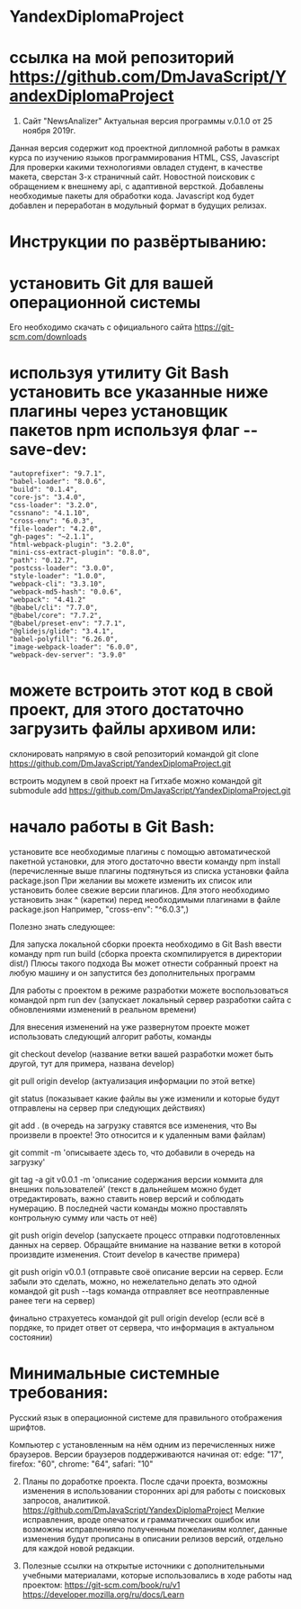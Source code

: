 # YandexDiplomaProject
# ссылка на мой репозиторий https://github.com/DmJavaScript/YandexDiplomaProject

1. Сайт "NewsAnalizer" Актуальная версия программы v.0.1.0 от 25 ноября 2019г.

Данная версия содержит код проектной дипломной работы в рамках курса по изучению языков программирования HTML, CSS, Javascript
Для проверки какими технологиями овладел студент, в качестве макета, сверстан 3-х страничный сайт. Новостной поисковик с обращением к внешнему api, с адаптивной версткой.
Добавлены необходимые пакеты для обработки кода. Javascript код будет добавлен и переработан в модульный формат в будущих релизах.


# Инструкции по развёртыванию:

# установить Git для вашей операционной системы
Его необходимо скачать с официального сайта https://git-scm.com/downloads

# используя утилиту Git Bash установить все указанные ниже плагины через установщик пакетов npm используя флаг --save-dev:

    "autoprefixer": "9.7.1",
    "babel-loader": "8.0.6",
    "build": "0.1.4",
    "core-js": "3.4.0",
    "css-loader": "3.2.0",
    "cssnano": "4.1.10",
    "cross-env": "6.0.3",
    "file-loader": "4.2.0",
    "gh-pages": "~2.1.1",
    "html-webpack-plugin": "3.2.0",
    "mini-css-extract-plugin": "0.8.0",
    "path": "0.12.7",
    "postcss-loader": "3.0.0",
    "style-loader": "1.0.0",
    "webpack-cli": "3.3.10",
    "webpack-md5-hash": "0.0.6",
    "webpack": "4.41.2"
    "@babel/cli": "7.7.0",
    "@babel/core": "7.7.2",
    "@babel/preset-env": "7.7.1",
    "@glidejs/glide": "3.4.1",
    "babel-polyfill": "6.26.0",
    "image-webpack-loader": "6.0.0",
    "webpack-dev-server": "3.9.0"


# можете встроить этот код в свой проект, для этого достаточно загрузить файлы архивом или:
склонировать напрямую в свой репозиторий командой
git clone https://github.com/DmJavaScript/YandexDiplomaProject.git

встроить модулем в свой проект на Гитхабе можно командой
git submodule add https://github.com/DmJavaScript/YandexDiplomaProject.git

# начало работы в Git Bash:
установите все необходимые плагины с помощью автоматической пакетной установки,  для этого достаточно ввести команду
npm install    (перечисленные выше плагины подтянуться из списка установки файла package.json При желании вы можете изменить их список или установить более свежие версии плагинов. Для этого необходимо установить знак ^ (каретки) перед необходимыми плагинами в файле package.json Например, "cross-env": "^6.0.3",)


Полезно знать следующее:

Для запуска локальной сборки проекта необходимо в Git Bash ввести команду
npm run build  (cборка проекта скомпилируется в директории dist/)
Плюсы такого подхода Вы может отнести собранный проект на любую машину и он запустится без дополнительных программ

Для работы с проектом в режиме разработки можете воспользоваться командой
npm run dev  (запускает локальный сервер разработки сайта с обновлениями изменений в реальном времени)

Для внесения изменений на уже развернутом проекте может использовать следующий алгорит работы, команды

git checkout develop  (название ветки вашей разработки может быть другой, тут для примера, названа develop)

git pull origin develop  (актуализация информации по этой ветке)

git status (показывает какие файлы вы уже изменили и которые будут отправлены на сервер при следующих действиях)

git add .  (в очередь на загрузку ставятся все изменения, что Вы произвели в проекте! Это относится и к удаленным вами файлам)

git commit -m 'описываете здесь то, что добавили в очередь на загрузку'

git tag -a git v0.0.1 -m 'описание содержания версии коммита для внешних пользователей' (текст в дальнейшем можно будет отредактировать, важно ставить новер версий и соблюдать нумерацию. В последней части команды можно проставлять контрольную сумму или часть от неё)

git push origin develop   (запускаете процесс отправки подготовленных данных на сервер. Обращайте внимание на название ветки в которой произвдите изменения. Стоит develop в качестве примера)

git push origin v0.0.1    (отправьте своё описание версии на сервер. Если забыли это сделать, можно, но нежелательно делать это одной командой git push --tags  команда отправляет все неотправленные ранее теги на сервер)

финально страхуетесь командой git pull origin develop (если всё в пордяке, то придет ответ от сервера, что информация в актуальном состоянии)





# Минимальные системные требования:

Русский язык в операционной системе для правильного отображения шрифтов.

Компьютер с установленным на нём одним из перечисленных ниже браузеров.
Версии браузеров поддерживаются начиная от:
    edge: "17",
    firefox: "60",
    chrome: "64",
    safari: "10"


2. Планы по доработке проекта. После сдачи проекта, возможны изменения в использовании сторонних api для работы с поисковых запросов, аналитикой. https://github.com/DmJavaScript/YandexDiplomaProject Мелкие исправления, вроде  опечаток и грамматических ошибок или возможны исправленияпо полученным пожеланиям коллег, данные изменения будут прописаны в описании релизов версий, отдельно для каждой новой редакции.

3. Полезные ссылки на открытые источники с дополнительными учебными материалами, которые использовались в ходе работы над проектом:
https://git-scm.com/book/ru/v1
https://developer.mozilla.org/ru/docs/Learn
